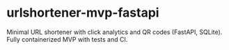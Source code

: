 # urlshortener-mvp-fastapi
Minimal URL shortener with click analytics and QR codes (FastAPI, SQLite). Fully containerized MVP with tests and CI.
